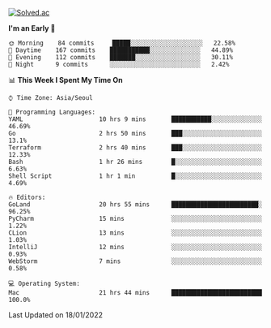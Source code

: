 [![Solved.ac](http://mazassumnida.wtf/api/v2/generate_badge?boj=kuckjwi)](https://solved.ac/kuckjwi)
<!--START_SECTION:waka-->
**I'm an Early 🐤** 

```text
🌞 Morning    84 commits     █████░░░░░░░░░░░░░░░░░░░░   22.58% 
🌆 Daytime    167 commits    ███████████░░░░░░░░░░░░░░   44.89% 
🌃 Evening    112 commits    ███████░░░░░░░░░░░░░░░░░░   30.11% 
🌙 Night      9 commits      ░░░░░░░░░░░░░░░░░░░░░░░░░   2.42%

```


📊 **This Week I Spent My Time On** 

```text
⌚︎ Time Zone: Asia/Seoul

💬 Programming Languages: 
YAML                     10 hrs 9 mins       ███████████░░░░░░░░░░░░░░   46.69% 
Go                       2 hrs 50 mins       ███░░░░░░░░░░░░░░░░░░░░░░   13.1% 
Terraform                2 hrs 40 mins       ███░░░░░░░░░░░░░░░░░░░░░░   12.33% 
Bash                     1 hr 26 mins        █░░░░░░░░░░░░░░░░░░░░░░░░   6.63% 
Shell Script             1 hr 1 min          █░░░░░░░░░░░░░░░░░░░░░░░░   4.69%

🔥 Editors: 
GoLand                   20 hrs 55 mins      ████████████████████████░   96.25% 
PyCharm                  15 mins             ░░░░░░░░░░░░░░░░░░░░░░░░░   1.22% 
CLion                    13 mins             ░░░░░░░░░░░░░░░░░░░░░░░░░   1.03% 
IntelliJ                 12 mins             ░░░░░░░░░░░░░░░░░░░░░░░░░   0.93% 
WebStorm                 7 mins              ░░░░░░░░░░░░░░░░░░░░░░░░░   0.58%

💻 Operating System: 
Mac                      21 hrs 44 mins      █████████████████████████   100.0%

```


 Last Updated on 18/01/2022
<!--END_SECTION:waka-->
